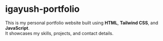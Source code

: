 # igayush-portfolio

This is my personal portfolio website built using **HTML**, **Tailwind CSS**, and **JavaScript**.  
It showcases my skills, projects, and contact details.
